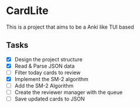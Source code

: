 # CardLite

This is a project that aims to be a Anki like TUI based

## Tasks

- [x] Design the project structure
- [x] Read & Parse JSON data
- [ ] Filter today cards to review
- [x] Implement the SM-2 algorithm
- [ ] Add the SM-2 Algorithm
- [ ] Create the reviewer manager with the queue
- [ ] Save updated cards to JSON
